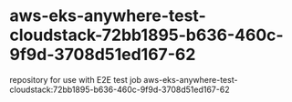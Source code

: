 # aws-eks-anywhere-test-cloudstack-72bb1895-b636-460c-9f9d-3708d51ed167-62
repository for use with E2E test job aws-eks-anywhere-test-cloudstack:72bb1895-b636-460c-9f9d-3708d51ed167-62
